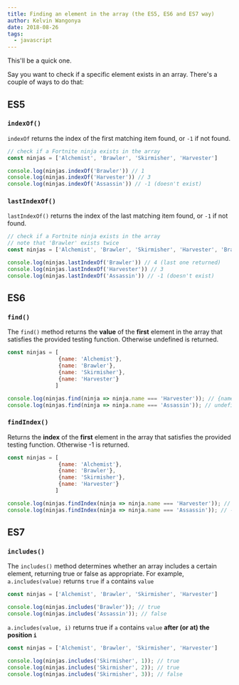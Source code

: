 ```yaml
---
title: Finding an element in the array (the ES5, ES6 and ES7 way)
author: Kelvin Wangonya
date: 2018-08-26
tags:
  - javascript
---
```

This'll be a quick one.

Say you want to check if a specific element exists in an array. There's a couple of ways to do that:

<!--more-->

## ES5
### `indexOf()`
`indexOf` returns the index of the first matching item found, or `-1` if not found.
```javascript
// check if a Fortnite ninja exists in the array
const ninjas = ['Alchemist', 'Brawler', 'Skirmisher', 'Harvester']

console.log(ninjas.indexOf('Brawler')) // 1
console.log(ninjas.indexOf('Harvester')) // 3
console.log(ninjas.indexOf('Assassin')) // -1 (doesn't exist)
```

### `lastIndexOf()`
`lastIndexOf()` returns the index of the last matching item found, or `-1` if not found.
```javascript
// check if a Fortnite ninja exists in the array
// note that 'Brawler' exists twice
const ninjas = ['Alchemist', 'Brawler', 'Skirmisher', 'Harvester', 'Brawler', 'Stonefoot']

console.log(ninjas.lastIndexOf('Brawler')) // 4 (last one returned)
console.log(ninjas.lastIndexOf('Harvester')) // 3
console.log(ninjas.lastIndexOf('Assassin')) // -1 (doesn't exist)
```

## ES6
### `find()`
The `find()` method returns the **value** of the **first** element in the array that satisfies the provided testing function. Otherwise undefined is returned.
```javascript
const ninjas = [
                {name: 'Alchemist'}, 
                {name: 'Brawler'}, 
                {name: 'Skirmisher'}, 
                {name: 'Harvester'}
               ]

console.log(ninjas.find(ninja => ninja.name === 'Harvester')); // {name: "Harvester"}
console.log(ninjas.find(ninja => ninja.name === 'Assassin')); // undefined
```

### `findIndex()`
Returns the **index** of the **first** element in the array that satisfies the provided testing function. Otherwise -1 is returned.
```javascript
const ninjas = [
                {name: 'Alchemist'}, 
                {name: 'Brawler'}, 
                {name: 'Skirmisher'}, 
                {name: 'Harvester'}
               ]

console.log(ninjas.findIndex(ninja => ninja.name === 'Harvester')); // 3
console.log(ninjas.findIndex(ninja => ninja.name === 'Assassin')); // -1
```

## ES7
### `includes()`
The `includes()` method determines whether an array includes a certain element, returning true or false as appropriate. For example, `a.includes(value)` returns `true` if `a` contains `value`
```javascript
const ninjas = ['Alchemist', 'Brawler', 'Skirmisher', 'Harvester']

console.log(ninjas.includes('Brawler')); // true
console.log(ninjas.includes('Assassin')); // false
```
`a.includes(value, i)` returns true if `a` contains `value` **after (or at) the position `i`**
```javascript
const ninjas = ['Alchemist', 'Brawler', 'Skirmisher', 'Harvester']

console.log(ninjas.includes('Skirmisher', 1)); // true
console.log(ninjas.includes('Skirmisher', 2)); // true
console.log(ninjas.includes('Skirmisher', 3)); // false
```

